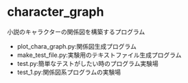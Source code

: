# character_graph
小説のキャラクターの関係図を構築するプログラム
- plot_chara_graph.py:関係図生成プログラム
- make_test_file.py:実験用のテキストファイル生成プログラム
- test.py:簡単なテストがしたい時のプログラム実験場
 - test_1.py:関係図系プログラムの実験場
